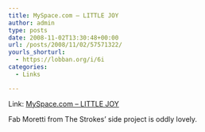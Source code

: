 ```yaml
---
title: MySpace.com – LITTLE JOY
author: admin
type: posts
date: 2008-11-02T13:30:48+00:00
url: /posts/2008/11/02/57571322/
yourls_shorturl:
  - https://lobban.org/i/6i
categories:
  - Links

---
```

Link: [MySpace.com &#8211; LITTLE JOY][1]

Fab Moretti from The Strokes&#8217; side project is oddly lovely.

 [1]: http://www.myspace.com/littlejoymusic